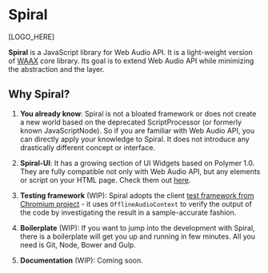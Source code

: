 # Spiral

[LOGO_HERE]

__Spiral__ is a JavaScript library for Web Audio API. It is a light-weight version of [WAAX](https://hoch.github.io/WAAX) core library. Its goal is to extend Web Audio API while minimizing the abstraction and the layer.

## Why Spiral?

1. **You already know**: Spiral is not a bloated framework or does not create a new world based on the deprecated ScriptProcessor (or formerly known JavaScriptNode). So if you are familiar with Web Audio API, you can directly apply your knowledge to Spiral. It does not introduce any drastically different concept or interface.

2. **Spiral-UI**: It has a growing section of UI Widgets based on Polymer 1.0. They are fully compatible not only with Web Audio API, but any elements or script on your HTML page. Check them out [here](https://github.com/search?q=user%3Ahoch+spiral).

3. **Testing framework** (WIP): Spiral adopts the client [test framework from Chromium project](https://code.google.com/p/chromium/codesearch#chromium/src/third_party/WebKit/LayoutTests/webaudio/) - it uses `OfflineAudioContext` to verify the output of the code by investigating the result in a sample-accurate fashion.

4. **Boilerplate** (WIP): If you want to jump into the development with Spiral, there is a boilerplate will get you up and running in few minutes. All you need is Git, Node, Bower and Gulp.

5. **Documentation** (WIP): Coming soon.
